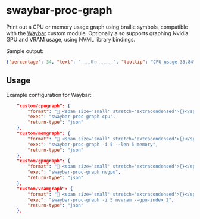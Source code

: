 # swaybar-proc-graph
Print out a CPU or memory usage graph using braille symbols, compatible with the
[Waybar](https://github.com/Alexays/Waybar) custom module. Optionally also
supports graphing Nvidia GPU and VRAM usage, using NVML library bindings.

Sample output:
```json
{"percentage": 34, "text": "⣀⣀⣀⣿⣶⣀⣀⣀⣀⣀", "tooltip": "CPU usage 33.84%"}
```

## Usage
Example configuration for Waybar:
```json
    "custom/cpugraph": {
        "format": " <span size='small' stretch='extracondensed'>{}</span>",
        "exec": "swaybar-proc-graph cpu",
        "return-type": "json"
    },
    "custom/memgraph": {
        "format": " <span size='small' stretch='extracondensed'>{}</span>",
        "exec": "swaybar-proc-graph -i 5 --len 5 memory",
        "return-type": "json"
    },
    "custom/gpugraph": {
        "format": " <span size='small' stretch='extracondensed'>{}</span>",
        "exec": "swaybar-proc-graph nvgpu",
        "return-type": "json"
    },
    "custom/vramgraph": {
        "format": " <span size='small' stretch='extracondensed'>{}</span>",
        "exec": "swaybar-proc-graph -i 5 nvvram --gpu-index 2",
        "return-type": "json"
    },
```
